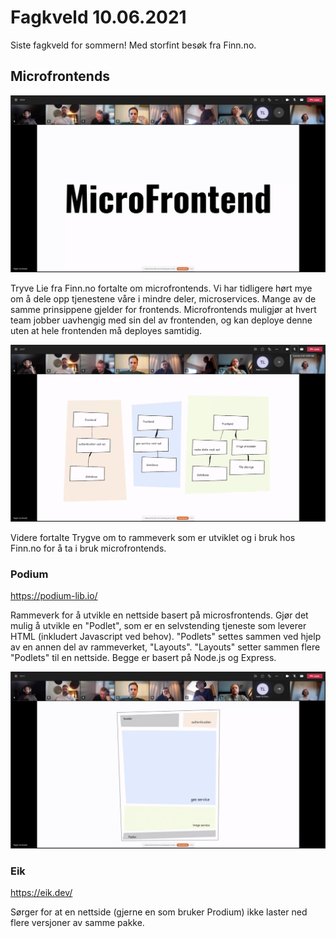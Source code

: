 # Fagkveld 10.06.2021

Siste fagkveld for sommern! Med storfint besøk fra Finn.no.

## Microfrontends

![Microfrontends](https://github.com/novanet/fagkvelder/blob/master/docs/20210610/content/microfrontend.png)

Tryve Lie fra Finn.no fortalte om microfrontends. Vi har tidligere hørt mye om å dele opp tjenestene våre i mindre deler, microservices. Mange av de samme prinsippene gjelder for frontends. Microfrontends muligjør at hvert team jobber uavhengig med sin del av frontenden, og kan deploye denne uten at hele frontenden må deployes samtidig.

![Microfrontends](https://github.com/novanet/fagkvelder/blob/master/docs/20210610/content/microservices.png)

Videre fortalte Trygve om to rammeverk som er utviklet og i bruk hos Finn.no for å ta i bruk microfrontends.

### Podium

https://podium-lib.io/

Rammeverk for å utvikle en nettside basert på microsfrontends. Gjør det mulig å utvikle en "Podlet", som er en selvstending tjeneste som leverer HTML (inkludert Javascript ved behov). "Podlets" settes sammen ved hjelp av en annen del av rammeverket, "Layouts". "Layouts" setter sammen flere "Podlets" til en nettside. Begge er basert på Node.js og Express.

![Pageparts](https://github.com/novanet/fagkvelder/blob/master/docs/20210610/content/pageparts.png)

### Eik

https://eik.dev/

Sørger for at en nettside (gjerne en som bruker Prodium) ikke laster ned flere versjoner av samme pakke.
